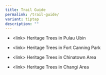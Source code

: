 ```yaml
---
title: Trail Guide
permalink: /trail-guide/
variant: tiptap
description: ""
---
```

<p></p>
<ul data-tight="true" class="tight">
<li>
<p>&lt;link&gt; Heritage Trees in Pulau Ubin</p>
</li>
<li>
<p>&lt;link&gt; Heritage Trees in Fort Canning Park</p>
</li>
<li>
<p>&lt;link&gt; Heritage Trees in Chinatown Area</p>
</li>
<li>
<p>&lt;link&gt; Heritage Trees in Changi Area</p>
</li>
</ul>
<p></p>